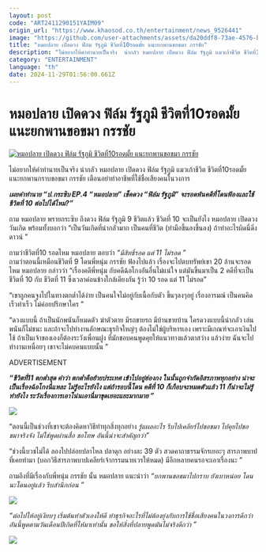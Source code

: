 ```yaml
---
layout: post
code: "ART2411290151YAIM09"
origin_url: "https://www.khaosod.co.th/entertainment/news_9526441"
image: "https://github.com/user-attachments/assets/da20ddf8-73ae-4576-bdb3-b48c062cba15"
title: "หมอปลาย เปิดดวง ฟิล์ม รัฐภูมิ ชีวิตที่10รอดมั้ย แนะยกพานขอขมา กรรชัย"
description: "ไม่อยากให้คำทำนายเป็นจริง  น่ากลัว หมอปลาย เปิดดวง ฟิล์ม รัฐภูมิ แมวเก้าชีวิต ชีวิตที่10รอดมั้ย แนะยกพานกราบขอขมา กรรชัย เตือนอย่าทำอาชีพที่ใช้ชื่อเสียง"
category: "ENTERTAINMENT"
language: "th"
date: 2024-11-29T01:56:00.661Z
---
```


# หมอปลาย เปิดดวง ฟิล์ม รัฐภูมิ ชีวิตที่10รอดมั้ย แนะยกพานขอขมา กรรชัย

[![หมอปลาย เปิดดวง ฟิล์ม รัฐภูมิ ชีวิตที่10รอดมั้ย แนะยกพานขอขมา กรรชัย](https://www.khaosod.co.th/wpapp/uploads/2024/11/filmmplai2911679998.jpg "หมอปลาย เปิดดวง ฟิล์ม รัฐภูมิ ชีวิตที่10รอดมั้ย แนะยกพานขอขมา กรรชัย")](https://www.khaosod.co.th/wpapp/uploads/2024/11/filmmplai2911679998.jpg)

ไม่อยากให้คำทำนายเป็นจริง น่ากลัว หมอปลาย เปิดดวง ฟิล์ม รัฐภูมิ แมวเก้าชีวิต ชีวิตที่10รอดมั้ย แนะยกพานกราบขอขมา กรรชัย เตือนอย่าทำอาชีพที่ใช้ชื่อเสียงคนในวงการ

_**เผยคำทำนาย “ป.กระซิบ EP.4 “หมอปลาย” เช็คดวง “ฟิล์ม รัฐภูมิ” จะรอดพ้นคดีที่โดนฟ้องและใช้ชีวิตที่ 10 ต่อไปได้ไหม?”**_

ถาม หมอปลาย พรายกระซิบ ถึงดวง ฟิล์ม รัฐภูมิ 9 ชีวิตแล้ว ชีวิตที่ 10 จะเป็นยังไง หมอปลาย เปิดดวงวันเกิด พร้อมทั้งบอกว่า “เป็นวันเกิดที่น่ากลัวมาก เป็นคนที่ชีวิต (ทำมือขึ้นลงขึ้นลง) ถ้าทำอะไรผิดนี่ดิ่งดาวน์ ”

ถามว่าชีวิตที่10 รอดไหม หมอปลาย ตอบว่า _“มีสิทธิ์รอด แต่ 11 ไม่รอด ”_  
ถามว่าตอนนี้เหมือนชีวิตที่ 9 โดนพี่หนุ่ม กรรชัย ฟ้องไปแล้ว เรื่องจะไปตบทรัพย์เขา 20 ล้านจะรอดไหม หมอปลาย กล่าวว่า “เรื่องคดีพี่หนุ่ม กับคดีฉ้อโกงอันอื่นไม่แน่ใจ แต่มันขึ้นมาเป็น 2 คดีที่จะเป็นชีวิตที่ 10 กับ ชีวิตที่ 11 ซึ่งเวลาค่อนข้างใกล้เคียงกัน รู้ว่า 10 รอด แต่ 11 ไม่รอด”

“เขาถูกคนจูงไปในทางตกต่ำได้ง่าย เป็นคนใจไม่อยู่กับเนื้อกับตัว ขึ้นๆลงๆอยู่ เรื่องอารมณ์ เป็นคนคิดเร็วทำเร็ว ไม่ค่อยปรึกษาใคร ”

“ดวงแบบนี้ ถ้าเป็นนักพนันก็หมดตัว ฆ่าตัวตาย มีรถขายรถ มีบ้านขายบ้าน ใครดวงแบบนี้น่ากลัว เล่นพนันก็ไม่ชนะ และถ้าจะไปทำงานลักษณะธุรกิจใหญ่ๆ ต้องไม่ใช่ผู้บริหารเอง เพราะมีเกณฑ์จะเอาเงินไปใช้ ถ้าเป็นเจ้าของเองก็ต้องระวังเพื่อนฝูง ที่มักชอบคนพูดคุยให้แนวทางแล้วตาสว่าง แล้วง่าย ฉันจะไปทำงานเหนื่อยๆ เขาจะไม่คบคนแบบนั้น ”

ADVERTISEMENT

**_“ชีวิตที่11 ตกต่ำสุด คำว่า ตกต่ำคือย้ายประเทศ เข้าไปอยู่ฮ่องกง ในนั้นถูกจำกัดอิสรภาพทุกอย่าง น่าจะเป็นเรื่องฉ้อโกงนี่แหละ ไม่รู้อะไรยังไง แต่ถ้ารอบนี้โดน คดีที่ 10 ก็เกือบจะหมดตัวแล้ว 11 ก็น่าจะไม่รู้ทำยังไง ระวังเรื่องการเอาโน่นเอานี่มาขุดเยอะแยะมากมาย ”_**

[![](https://www.khaosod.co.th/wpapp/uploads/2024/11/filmmplai2911671.jpg)](https://www.khaosod.co.th/wpapp/uploads/2024/11/filmmplai2911671.jpg)

“ตอนนี้เป็นช่วงที่เขาจะต้องคิดหาวิธีทำทุกสิ่งทุกอย่าง _รู้แผลอะไร รีบไปเคลียร์ไปขอขมา ไปคุยไปขอขมาจริงจัง ไม่ใช่พูดผ่านสื่อ ขอโทษ อันนี้น่าจะสำคัญกว่า”_

“ช่วงนี้บวชไม่ได้ ลองไปปล่อยปลาไหล ปลาดุก อย่างละ 39 ตัว สวดคาถาธรรมจักรเยอะๆ สารภาพบาปที่เคยทำมา (บอกวิธีสารภาพบาปเคลียร์เจ้ากรรมนายเวรให้หมด) มีอีกหลายคนรอจะเอาเรื่องนะ ”

ถามถึงที่มีเรื่องกับพี่หนุ่ม กรรชัย นั้น หมอปลาย แนะนำว่า _“ยกพานขอขมาไปกราบ ยังเบาหน่อย โดนนะโดนอยู่แล้ว รีบสำนึกก่อน ”_

[![](https://www.khaosod.co.th/wpapp/uploads/2024/11/filmmplai2911673.jpg)](https://www.khaosod.co.th/wpapp/uploads/2024/11/filmmplai2911673.jpg)

_“ต่อไปให้อยู่เงียบๆ เริ่มต้นทำตัวเองให้ดี ทำธุรกิจอะไรที่ไม่ต้องยุ่งกับการใช้ชื่อเสียงคนในวงการดีกว่า อันนี้พูดตามวันเดือนปีเกิดที่ให้มาเท่านั้น ขอให้สิ่งที่ปลายพูดมันไม่จริงดีกว่า ”_

[![](https://www.khaosod.co.th/wpapp/uploads/2024/11/filmmplai2911672.jpg)](https://www.khaosod.co.th/wpapp/uploads/2024/11/filmmplai2911672.jpg)